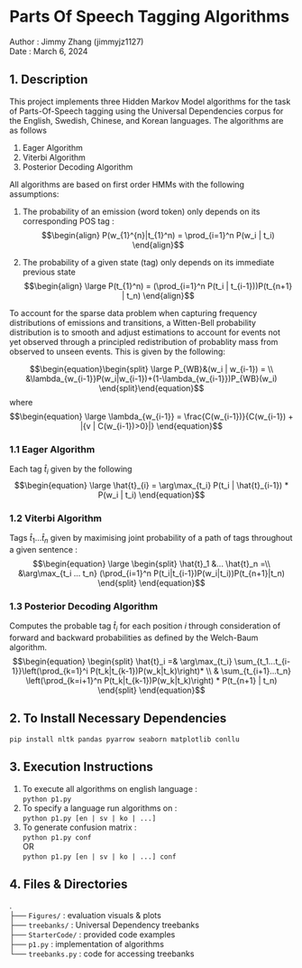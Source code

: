 #  Parts Of Speech Tagging Algorithms 
Author : Jimmy Zhang (jimmyjz1127)  
Date : March 6, 2024

## 1. Description
This project implements three Hidden Markov Model algorithms for the task of Parts-Of-Speech tagging using the Universal Dependencies corpus for the English, Swedish, Chinese, and Korean languages. The algorithms are as follows 
1) Eager Algorithm
2) Viterbi Algorithm
3) Posterior Decoding Algorithm


All algorithms are based on first order HMMs with the following assumptions:

1) The probability of an emission (word token) only depends on its corresponding POS tag : 
$$\begin{align}
    P(w_{1}^{n}|t_{1}^n) = \prod_{i=1}^n P(w_i | t_i)
\end{align}$$

2) The probability of a given state (tag) only depends on its immediate previous state
$$\begin{align}
    \large
    P(t_{1}^n) = (\prod_{i=1}^n P(t_i | t_{i-1}))P(t_{n+1} | t_n)
\end{align}$$


To account for the sparse data problem when capturing frequency distributions of emissions and transitions, a Witten-Bell probability distribution is to smooth and adjust estimations to account for events not yet observed through a principled redistribution of probablity mass from observed to unseen events. This is given by the following:

$$\begin{equation}\begin{split}
    \large
    P_{WB}&(w_i | w_{i-1}) =  \\
    &\lambda_{w_{i-1}}P(w_i|w_{i-1})+(1-\lambda_{w_{i-1}})P_{WB}(w_i)
\end{split}\end{equation}$$
where
$$\begin{equation}
    \large
    \lambda_{w_{i-1}} = \frac{C(w_{i-1})}{C(w_{i-1}) + |{v | C(w_{i-1})>0}|}
\end{equation}$$

### 1.1 Eager Algorithm
Each tag $\hat{t}_i$ given by the following
$$\begin{equation}
    \large
    \hat{t}_{i} = \arg\max_{t_i} P(t_i | \hat{t}_{i-1}) * P(w_i | t_i)    
\end{equation}$$

### 1.2 Viterbi Algorithm
Tags $\hat{t}_1 ... \hat{t}_n$ given by maximising joint probability of a path of tags throughout a given sentence : 
$$\begin{equation}
    \large 
    \begin{split}
        \hat{t}_1 &... \hat{t}_n =\\
        &\arg\max_{t_i ... t_n} (\prod_{i=1}^n P(t_i|t_{i-1})P(w_i|t_i))P(t_{n+1}|t_n)
    \end{split}
\end{equation}$$

### 1.3 Posterior Decoding Algorithm
Computes the probable tag $\hat{t}_i$ for each position $i$ through consideration of forward and backward probabilities as defined by the Welch-Baum algorithm.
$$\begin{equation}
\begin{split}
    \hat{t}_i =& \arg\max_{t_i} \sum_{t_1...t_{i-1}}\left(\prod_{k=1}^i P(t_k|t_{k-1})P(w_k|t_k)\right)* \\
    & \sum_{t_{i+1}...t_n} \left(\prod_{k=i+1}^n P(t_k|t_{k-1})P(w_k|t_k)\right) *  P(t_{n+1} | t_n)
\end{split}
\end{equation}$$

## 2. To Install Necessary Dependencies 
`pip install nltk pandas pyarrow seaborn matplotlib conllu`

## 3. Execution Instructions 
1. To execute all algorithms on english language :  
    `python p1.py`
2. To specify a language run algorithms on :  
    `python p1.py [en | sv | ko | ...]`
3. To generate confusion matrix :  
    `python p1.py conf`   
    OR  
    `python p1.py [en | sv | ko | ...] conf` 


## 4. Files & Directories 
.  
├── `Figures/`            : evaluation visuals & plots  
├── `treebanks/`          : Universal Dependency treebanks  
├── `StarterCode/`        : provided code examples  
├── `p1.py`               : implementation of algorithms    
└── `treebanks.py`        : code for accessing treebanks 
